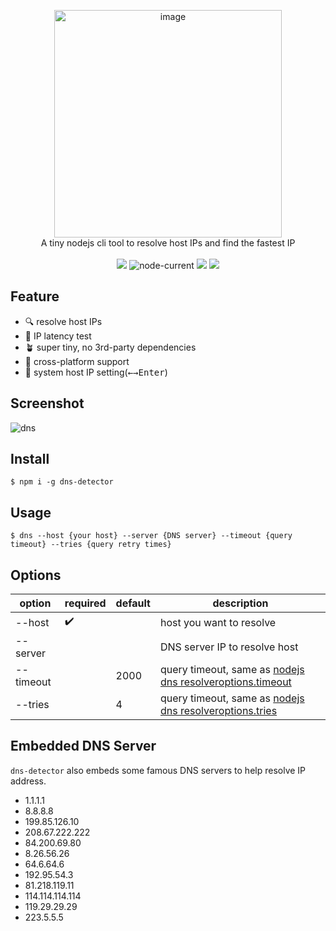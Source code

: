 <p align='center'>
  <img width="364" alt="image" src="https://user-images.githubusercontent.com/102238922/212551667-435005a1-a9bb-4dab-80e0-47fb832854ad.png">

  <br>
    A tiny nodejs cli tool to resolve host IPs and find the fastest IP
  <br>
  <br>
  <img src="https://img.shields.io/npm/v/dns-detector">
  <img alt="node-current" src="https://img.shields.io/node/v/dns-detector">
  <img src="https://img.shields.io/bundlephobia/minzip/dns-detector?label=minzip">
  <img src="https://img.shields.io/badge/platform-darwin%7Clinux%7Cwin32-black" />
  


</p>

## Feature

- :mag: resolve host IPs 
- :rocket: IP latency test
- :potted_plant: super tiny, no 3rd-party dependencies
- :whale: cross-platform support
- :hammer: system host IP setting(<kbd>&larr;</kbd><kbd>&rarr;</kbd><kbd>Enter</kbd>)


## Screenshot


![dns](https://user-images.githubusercontent.com/102238922/218375654-b2b3bbfa-19d0-467b-973b-ee14e1d58aac.gif)



## Install

```shell
$ npm i -g dns-detector
```

## Usage

```shell
$ dns --host {your host} --server {DNS server} --timeout {query timeout} --tries {query retry times}
```

## Options

|option|required|default|description
|-----|-----|-----|------|
|--host|:heavy_check_mark:||host you want to resolve|
|--server|||DNS server IP to resolve host
|--timeout||2000|query timeout, same as [nodejs dns resolveroptions.timeout](https://nodejs.org/dist/latest-v18.x/docs/api/dns.html#resolveroptions)
|--tries||4|query timeout, same as [nodejs dns resolveroptions.tries](https://nodejs.org/dist/latest-v18.x/docs/api/dns.html#resolveroptions)

## Embedded DNS Server

`dns-detector` also embeds some famous DNS servers to help resolve IP address.

- 1.1.1.1
- 8.8.8.8
- 199.85.126.10
- 208.67.222.222
- 84.200.69.80
- 8.26.56.26
- 64.6.64.6
- 192.95.54.3
- 81.218.119.11
- 114.114.114.114
- 119.29.29.29
- 223.5.5.5

